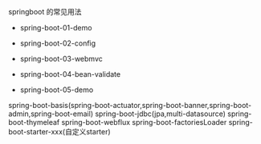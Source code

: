 springboot 的常见用法
- spring-boot-01-demo
- spring-boot-02-config
- spring-boot-03-webmvc
- spring-boot-04-bean-validate

- spring-boot-05-demo




spring-boot-basis(spring-boot-actuator,spring-boot-banner,spring-boot-admin,spring-boot-email)
spring-boot-jdbc(jpa,multi-datasource)
spring-boot-thymeleaf
spring-boot-webflux
spring-boot-factoriesLoader
spring-boot-starter-xxx(自定义starter)